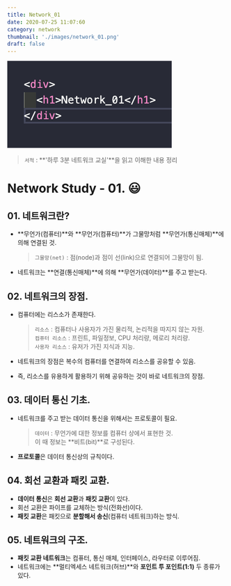 ```yaml
---
title: Network_01
date: 2020-07-25 11:07:60
category: network
thumbnail: './images/network_01.png'
draft: false
---
```


![](./images/network_01.png)

> `서적` : **'하루 3분 네트워크 교실'**을 읽고 이해한 내용 정리

# Network Study - 01. 😃

## 01. 네트워크란?

- **무언가(컴퓨터)**와 **무언가(컴퓨터)**가 그물망처럼 **무언가(통신매체)**에 의해 연결된 것.
  > `그물망(net)` : 점(node)과 점이 선(link)으로 연결되어 그물망이 됨.
- 네트워크는 **연결(통신매체)**에 의해 **무언가(데이터)**를 주고 받는다.

## 02. 네트워크의 장점.

- 컴퓨터에는 리스소가 존재한다.

  > `리소스` : 컴퓨터나 사용자가 가진 물리적, 논리적을 따지지 않는 자원.  
  > `컴퓨터 리소스` : 프린트, 파일정보, CPU 처리량, 메로리 처리량.  
  > `사용자 리소스` : 유저가 가진 지식과 지능.

- 네트워크의 장점은 복수의 컴퓨터를 연결하여 리소스를 공유할 수 있음.
- 즉, 리소스를 유용하게 활용하기 위해 공유하는 것이 바로 네트워크의 장점.

## 03. 데이터 통신 기초.

- 네트워크를 주고 받는 데이터 통신을 위해서는 프로토콜이 필요.
  > `데이터` : 무언가에 대한 정보를 컴퓨터 상에서 표현한 것.  
  > 이 때 정보는 **비트(bit)**로 구성된다.
- **프로토콜**은 데이터 통신상의 규칙이다.

## 04. 회선 교환과 패킷 교환.

- **데이터 통신**은 **회선 교환**과 **패킷 교환**이 있다.
- 회선 교환은 파이프를 교체하는 방식(전화선)이다.
- **패킷 교환**은 패킷으로 **분할해서 송신**(컴퓨터 네트워크)하는 방식.

## 05. 네트워크의 구조.

- **패킷 교환 네트워크**는 컴퓨터, 통신 매체, 인터페이스, 라우터로 이루어짐.
- 네트워크에는 **멀티엑세스 네트워크(허브)**와 **포인트 투 포인트(1:1)** 두 종류가 있다.
